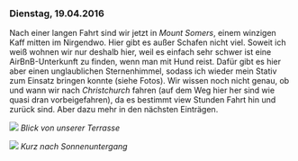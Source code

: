 ### Dienstag, 19.04.2016

Nach einer langen Fahrt sind wir jetzt in *Mount Somers*, einem winzigen Kaff mitten im Nirgendwo. Hier gibt es außer Schafen nicht viel. Soweit ich weiß wohnen wir nur deshalb hier, weil es einfach sehr schwer ist eine AirBnB-Unterkunft zu finden, wenn man mit Hund reist. Dafür gibt es hier aber einen unglaublichen Sternenhimmel, sodass ich wieder mein Stativ zum Einsatz bringen konnte (siehe Fotos). Wir wissen noch nicht genau, ob und wann wir nach *Christchurch* fahren (auf dem Weg hier her sind wie quasi dran vorbeigefahren), da es bestimmt view Stunden Fahrt hin und zurück sind. Aber dazu mehr in den nächsten Einträgen.

![](https://www.dropbox.com/s/ssc98a5141v72gi/DSC_1890.JPG?dl=1)
*Blick von unserer Terrasse*

![](https://www.dropbox.com/s/eytkr5oaqdl5hl2/DSC_1909-1.jpg?dl=1)
*Kurz nach Sonnenuntergang*
